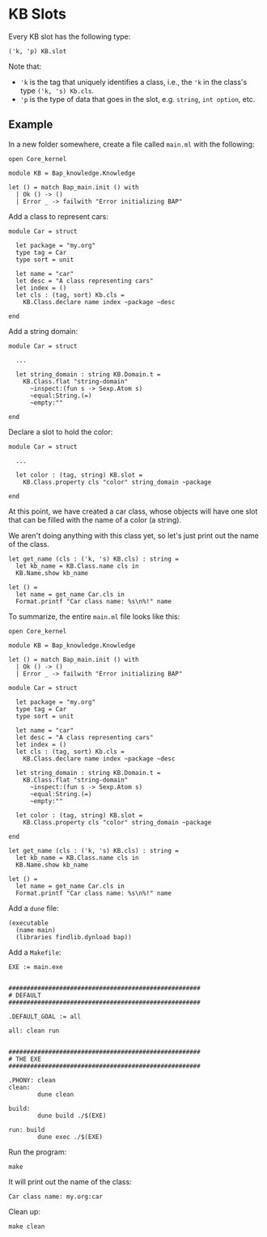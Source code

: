 # KB Slots

Every KB slot has the following type:

```
('k, 'p) KB.slot
```

Note that:
* `'k` is the tag that uniquely identifies a class, i.e., the `'k` in the class's type `('k, 's) Kb.cls`.
* `'p` is the type of data that goes in the slot, e.g. `string`, `int option`, etc.


## Example

In a new folder somewhere, create a file called `main.ml` with the following:

```
open Core_kernel

module KB = Bap_knowledge.Knowledge

let () = match Bap_main.init () with
  | Ok () -> ()
  | Error _ -> failwith "Error initializing BAP"
```

Add a class to represent cars:

```
module Car = struct

  let package = "my.org"
  type tag = Car
  type sort = unit

  let name = "car"
  let desc = "A class representing cars"
  let index = ()
  let cls : (tag, sort) Kb.cls =
    KB.Class.declare name index ~package ~desc

end
```

Add a string domain:

```
module Car = struct

  ...

  let string_domain : string KB.Domain.t =
    KB.Class.flat "string-domain"
      ~inspect:(fun s -> Sexp.Atom s)
      ~equal:String.(=)
      ~empty:""

end
```

Declare a slot to hold the color:

```
module Car = struct

  ...

  let color : (tag, string) KB.slot =
    KB.Class.property cls "color" string_domain ~package

end
```

At this point, we have created a car class, whose objects will have one slot that can be filled with the name of a color (a string).

We aren't doing anything with this class yet, so let's just print out the name of the class.

```
let get_name (cls : ('k, 's) KB.cls) : string =
  let kb_name = KB.Class.name cls in
  KB.Name.show kb_name

let () =
  let name = get_name Car.cls in
  Format.printf "Car class name: %s\n%!" name
```

To summarize, the entire `main.ml` file looks like this:

```
open Core_kernel

module KB = Bap_knowledge.Knowledge

let () = match Bap_main.init () with
  | Ok () -> ()
  | Error _ -> failwith "Error initializing BAP"

module Car = struct

  let package = "my.org"
  type tag = Car
  type sort = unit

  let name = "car"
  let desc = "A class representing cars"
  let index = ()
  let cls : (tag, sort) Kb.cls =
    KB.Class.declare name index ~package ~desc

  let string_domain : string KB.Domain.t =
    KB.Class.flat "string-domain"
      ~inspect:(fun s -> Sexp.Atom s)
      ~equal:String.(=)
      ~empty:""

  let color : (tag, string) KB.slot =
    KB.Class.property cls "color" string_domain ~package

end

let get_name (cls : ('k, 's) KB.cls) : string =
  let kb_name = KB.Class.name cls in
  KB.Name.show kb_name

let () =
  let name = get_name Car.cls in
  Format.printf "Car class name: %s\n%!" name
```

Add a `dune` file:

```
(executable
  (name main)
  (libraries findlib.dynload bap))
```

Add a `Makefile`:

```
EXE := main.exe


#####################################################
# DEFAULT
#####################################################

.DEFAULT_GOAL := all

all: clean run


#####################################################
# THE EXE
#####################################################

.PHONY: clean
clean:
        dune clean

build:
        dune build ./$(EXE)

run: build
        dune exec ./$(EXE)
```

Run the program:

```
make
```

It will print out the name of the class:

```
Car class name: my.org:car
```

Clean up:

```
make clean
```
